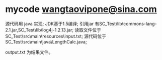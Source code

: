 mycode wangtaovipone@sina.com
======

源代码用 java 实现;
JDK基于1.5编译;
引用jar 有SC_Test\lib\commons-lang-2.1.jar,SC_Test\lib\log4j-1.2.13.jar;
读取文件位于SC_Test\src\main\resources\input.txt;
源代码位于SC_Test\src\main\java\LengthCalc.java;


output.txt 为结果文件。

